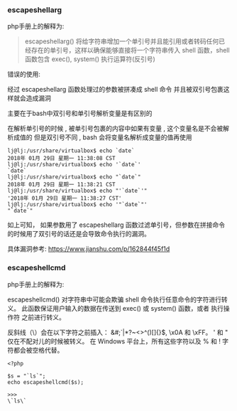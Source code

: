 ### escapeshellarg

php手册上的解释为:

> escapeshellarg() 将给字符串增加一个单引号并且能引用或者转码任何已经存在的单引号，这样以确保能够直接将一个字符串传入 shell 函数，shell 函数包含 exec(), system() 执行运算符(反引号)



错误的使用:

经过 escapeshellarg 函数处理过的参数被拼凑成 shell 命令 并且被双引号包裹这样就会造成漏洞

主要在于bash中双引号和单引号解析变量是有区别的

在解析单引号的时候 , 被单引号包裹的内容中如果有变量 , 这个变量名是不会被解析成值的
但是双引号不同 , bash 会将变量名解析成变量的值再使用

```
lj@lj:/usr/share/virtualbox$ echo `date`
2018年 01月 29日 星期一 11:38:08 CST
lj@lj:/usr/share/virtualbox$ echo '`date`'
`date`
lj@lj:/usr/share/virtualbox$ echo "`date`"
2018年 01月 29日 星期一 11:38:21 CST
lj@lj:/usr/share/virtualbox$ echo "'`date`'"
'2018年 01月 29日 星期一 11:38:27 CST'
lj@lj:/usr/share/virtualbox$ echo '"`date`"'
"`date`"
```


如上可知， 如果参数用了 escapeshellarg 函数过滤单引号，但参数在拼接命令的时候用了双引号的话还是会导致命令执行的漏洞。


具体漏洞参考: https://www.jianshu.com/p/162844f45f1d


### escapeshellcmd

php手册上的解释为:

escapeshellcmd() 对字符串中可能会欺骗 shell 命令执行任意命令的字符进行转义。 此函数保证用户输入的数据在传送到 exec() 或 system() 函数，或者 执行操作符 之前进行转义。

反斜线（\）会在以下字符之前插入： &#;`|*?~<>^()[]{}$\, \x0A 和 \xFF。 ' 和 " 仅在不配对儿的时候被转义。 在 Windows 平台上，所有这些字符以及 % 和 ! 字符都会被空格代替。


```
<?php 

$s = "`ls`";
echo escapeshellcmd($s);

>>>
\`ls\`
```


